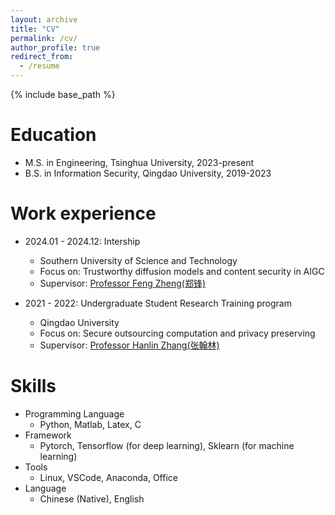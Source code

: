 ```yaml
---
layout: archive
title: "CV"
permalink: /cv/
author_profile: true
redirect_from:
  - /resume
---
```


{% include base_path %}

Education
======
* M.S. in Engineering, Tsinghua University, 2023-present
* B.S. in Information Security, Qingdao University, 2019-2023

Work experience
======
* 2024.01 - 2024.12: Intership
  * Southern University of Science and Technology
  * Focus on: Trustworthy diffusion models and content security in AIGC
  * Supervisor: [Professor Feng Zheng(郑锋)](https://faculty.sustech.edu.cn/?tagid=fengzheng&iscss=1&snapid=1&orderby=date&go=1&lang=en)

* 2021 - 2022: Undergraduate Student Research Training program
  * Qingdao University
  * Focus on: Secure outsourcing computation and privacy preserving
  * Supervisor: [Professor Hanlin Zhang(张翰林)](https://cst.qdu.edu.cn/info/1072/7423.htm)


  
Skills
======
* Programming Language
  * Python, Matlab, Latex, C
* Framework
  * Pytorch, Tensorflow (for deep learning), Sklearn (for machine learning)
* Tools
  * Linux, VSCode, Anaconda, Office
* Language
  * Chinese (Native), English

